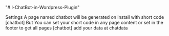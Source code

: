 "# I-ChatBot-in-Wordpress-Plugin" 

Settings
A page named chatbot will be generated on install with short code [chatbot]
But You can set your short code in any page content or set in the footer to get all pages
[chatbot]
add your data at chatdata

